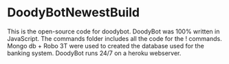 # DoodyBotNewestBuild
This is the open-source code for doodybot.
DoodyBot was 100% written in JavaScript.
The commands folder includes all the code for the ! commands.
Mongo db + Robo 3T were used to created the database used for the banking system.
DoodyBot runs 24/7 on a heroku webserver.
